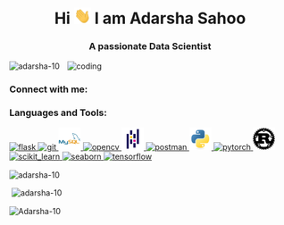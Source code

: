 <!--## Hi <img src="https://raw.githubusercontent.com/ABSphreak/ABSphreak/master/gifs/Hi.gif" width="30px"> I am Adarsha Sahoo




- 😄 Pronouns: He/Him
- 👀 I’m interested in Data Science and AI
- 🌱 I’m currently learning how to implement various ML/DL algorithms to get valuable insights for business
- 💞️ I’m looking to collaborate on ML, DL & Data Science project


### 🔨 Languages and Tools:

<p align="left">
<a href="https://www.microsoft.com/en-in/microsoft-365/excel" target="_blank"><img height="37" src="https://img.flaticon.com/icons/png/512/888/888850.png?size=1200x630f&pad=10,10,10,10&ext=png&bg=FFFFFFFF"></a>  
<a href="https://www.python.org/" target="_blank"><img height="43" src="https://raw.githubusercontent.com/github/explore/80688e429a7d4ef2fca1e82350fe8e3517d3494d/topics/python/python.png"></a>
<a href="https://www.mysql.com/" target="_blank"><img height="52" src="https://brandeps.com/logo-download/M/MySQL-logo-vector-01.svg"></a>  
<a href="https://numpy.org/" target="_blank"><img height="40" src="https://numpy.org/images/logos/numpy.svg"></a>
<a href="https://pandas.pydata.org/" target="_blank"><img height="40" src="https://pbs.twimg.com/profile_images/1187765724451868673/uVw1PWA7_400x400.png"></a>
<a href="https://matplotlib.org/" target="_blank"><img height="37" src="https://www.opensourceforu.com/wp-content/uploads/2017/01/Illustration-2D-Plotting.jpg"></a>
<a href="https://seaborn.pydata.org/" target="_blank"><img height="38" src="https://i1.wp.com/cmdlinetips.com/wp-content/uploads/2020/09/Seaborn_logo.png?fit=234%2C246&ssl=1"></a>
<a href="https://scikit-learn.org/stable/" target="_blank"><img height="40" src="https://technopremium.com/blog/wp-content/uploads/2019/08/1200px-Scikit_learn_logo_small.svg.png"></a>
<a href="https://public.tableau.com/profile/adarsha.sahoo#!/?newProfile=&activeTab=0" target="_blank"><img height="40" src="https://pbs.twimg.com/profile_images/1268207088683020288/d9agkn4h_400x400.jpg"></a> 
<a href="https://www.tensorflow.org/" target="_blank"><img height="37" src="https://www.tensorflow.org/resources/images/tf-logo-card-16x9.png"></a>
<a href="https://keras.io/" target="_blank"><img height="35" src="https://upload.wikimedia.org/wikipedia/commons/thumb/a/ae/Keras_logo.svg/1200px-Keras_logo.svg.png"></a>
</p>

### 📊 Quick Stats-->
<!--![Adarsha's GitHub stats](https://github-readme-stats.vercel.app/api?username=Adarsha-10&show_icons=true&theme=tokyonight)-->




















<h1 align="center"> Hi <img src="https://raw.githubusercontent.com/ABSphreak/ABSphreak/master/gifs/Hi.gif" width="30px"> I am Adarsha Sahoo</h1>
<h3 align="center">A passionate Data Scientist</h3>

<img align="right" alt="coding" width="400" src="https://user-images.githubusercontent.com/55389276/140866485-8fb1c876-9a8f-4d6a-98dc-08c4981eaf70.gif">

<p align="left"> <img src="https://komarev.com/ghpvc/?username=adarsha-10&label=Profile%20views&color=0e75b6&style=flat" alt="adarsha-10" /> </p>

<h3 align="left">Connect with me:</h3>
<p align="left">
</p>

<h3 align="left">Languages and Tools:</h3>
<p align="left"> <a href="https://flask.palletsprojects.com/" target="_blank" rel="noreferrer"> <img src="https://www.vectorlogo.zone/logos/pocoo_flask/pocoo_flask-icon.svg" alt="flask" width="40" height="40"/> </a> <a href="https://git-scm.com/" target="_blank" rel="noreferrer"> <img src="https://www.vectorlogo.zone/logos/git-scm/git-scm-icon.svg" alt="git" width="40" height="40"/> </a> <a href="https://www.mysql.com/" target="_blank" rel="noreferrer"> <img src="https://raw.githubusercontent.com/devicons/devicon/master/icons/mysql/mysql-original-wordmark.svg" alt="mysql" width="40" height="40"/> </a> <a href="https://opencv.org/" target="_blank" rel="noreferrer"> <img src="https://www.vectorlogo.zone/logos/opencv/opencv-icon.svg" alt="opencv" width="40" height="40"/> </a> <a href="https://pandas.pydata.org/" target="_blank" rel="noreferrer"> <img src="https://raw.githubusercontent.com/devicons/devicon/2ae2a900d2f041da66e950e4d48052658d850630/icons/pandas/pandas-original.svg" alt="pandas" width="40" height="40"/> </a> <a href="https://postman.com" target="_blank" rel="noreferrer"> <img src="https://www.vectorlogo.zone/logos/getpostman/getpostman-icon.svg" alt="postman" width="40" height="40"/> </a> <a href="https://www.python.org" target="_blank" rel="noreferrer"> <img src="https://raw.githubusercontent.com/devicons/devicon/master/icons/python/python-original.svg" alt="python" width="40" height="40"/> </a> <a href="https://pytorch.org/" target="_blank" rel="noreferrer"> <img src="https://www.vectorlogo.zone/logos/pytorch/pytorch-icon.svg" alt="pytorch" width="40" height="40"/> </a> <a href="https://www.rust-lang.org" target="_blank" rel="noreferrer"> <img src="https://raw.githubusercontent.com/devicons/devicon/master/icons/rust/rust-plain.svg" alt="rust" width="40" height="40"/> </a> <a href="https://scikit-learn.org/" target="_blank" rel="noreferrer"> <img src="https://upload.wikimedia.org/wikipedia/commons/0/05/Scikit_learn_logo_small.svg" alt="scikit_learn" width="40" height="40"/> </a> <a href="https://seaborn.pydata.org/" target="_blank" rel="noreferrer"> <img src="https://seaborn.pydata.org/_images/logo-mark-lightbg.svg" alt="seaborn" width="40" height="40"/> </a> <a href="https://www.tensorflow.org" target="_blank" rel="noreferrer"> <img src="https://www.vectorlogo.zone/logos/tensorflow/tensorflow-icon.svg" alt="tensorflow" width="40" height="40"/> </a> </p>

<p><img align="center" src="https://github-readme-stats.vercel.app/api/top-langs?username=Adarsha-10&show_icons=true&locale=en&layout=compact" alt="adarsha-10" /></p>

<p>&nbsp;<img align="center" src="https://github-readme-stats.vercel.app/api?username=Adarsha-10&show_icons=true&locale=en" alt="adarsha-10" /></p>

<p><img align="center" src="https://github-readme-streak-stats.herokuapp.com/?user=adarsha-10&" alt="Adarsha-10" /></p>











